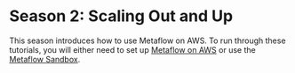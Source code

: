 # Season 2: Scaling Out and Up

This season introduces how to use Metaflow on AWS. To run through these tutorials, you
will either need to set up [Metaflow on AWS](../../../metaflow-on-aws/deploy-to-aws.md)
or use the [Metaflow Sandbox](../../../../sandbox/).

